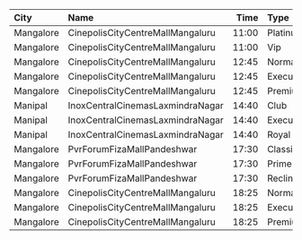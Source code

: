 | City      | Name                             |  Time | Type      | Price | Capacity | Booked |
| :-------- | :------------------------------- | ----: | :-------- | ----: | -------: | -----: |
| Mangalore | CinepolisCityCentreMallMangaluru | 11:00 | Platinum  |  150₹ |       24 |      0 |
| Mangalore | CinepolisCityCentreMallMangaluru | 11:00 | Vip       |  200₹ |        9 |      1 |
| Mangalore | CinepolisCityCentreMallMangaluru | 12:45 | Normal    |  150₹ |       13 |      0 |
| Mangalore | CinepolisCityCentreMallMangaluru | 12:45 | Executive |  150₹ |       67 |      1 |
| Mangalore | CinepolisCityCentreMallMangaluru | 12:45 | Premium   |  150₹ |       29 |      3 |
| Manipal   | InoxCentralCinemasLaxmindraNagar | 14:40 | Club      |  130₹ |       21 |      0 |
| Manipal   | InoxCentralCinemasLaxmindraNagar | 14:40 | Executive |  130₹ |       17 |      0 |
| Manipal   | InoxCentralCinemasLaxmindraNagar | 14:40 | Royal     |  250₹ |        4 |      0 |
| Mangalore | PvrForumFizaMallPandeshwar       | 17:30 | Classic   |  150₹ |       48 |      0 |
| Mangalore | PvrForumFizaMallPandeshwar       | 17:30 | Prime     |  150₹ |       28 |      2 |
| Mangalore | PvrForumFizaMallPandeshwar       | 17:30 | Recliner  |  300₹ |        6 |      0 |
| Mangalore | CinepolisCityCentreMallMangaluru | 18:25 | Normal    |  150₹ |       13 |      0 |
| Mangalore | CinepolisCityCentreMallMangaluru | 18:25 | Executive |  150₹ |       67 |      5 |
| Mangalore | CinepolisCityCentreMallMangaluru | 18:25 | Premium   |  150₹ |       29 |      4 |